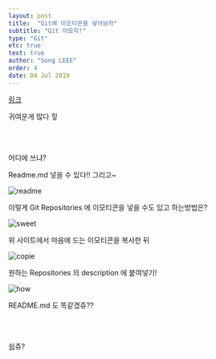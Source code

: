 ```yaml
---
layout: post
title:  "Git에 이모티콘을 넣어보자"
subtitle: "Git 이모지!"
type: "Git"
etc: true
text: true
author: "Song LEEE"
order: 4
date: 04 Jul 2019
---
```


[링크](https://www.webfx.com/tools/emoji-cheat-sheet/)

<p>귀여운게 많다 힣</p>

<br>
<br>

<p>어디에 쓰냐?</p>
<p>Readme.md 넣을 수 있다!! 그리고~</p>

![readme](https://user-images.githubusercontent.com/43769441/60646064-53743e00-9e75-11e9-9e54-29b50b3b61b6.jpg)

<p>이렇게 Git Repositories 에 이모티콘을 넣을 수도 있고 하는방법은?</p>

![sweet](https://user-images.githubusercontent.com/43769441/60645991-24f66300-9e75-11e9-8d52-f819318abc59.jpg)

<p>위 사이트에서 마음에 드는 이모티콘을 복사한 뒤</p>

![copie](https://user-images.githubusercontent.com/43769441/60646556-94b91d80-9e76-11e9-8c49-33d086ca2300.png)

<p> 원하는 Repositories 의 description 에  붙여넣기!</p>

![how](https://user-images.githubusercontent.com/43769441/60646139-88809080-9e75-11e9-8779-851ca541bd2b.jpg)

<p>README.md 도 똑같겠쥬??</p>

<br>
<br>

<p class="txt_point02">쉽쥬?</p>
